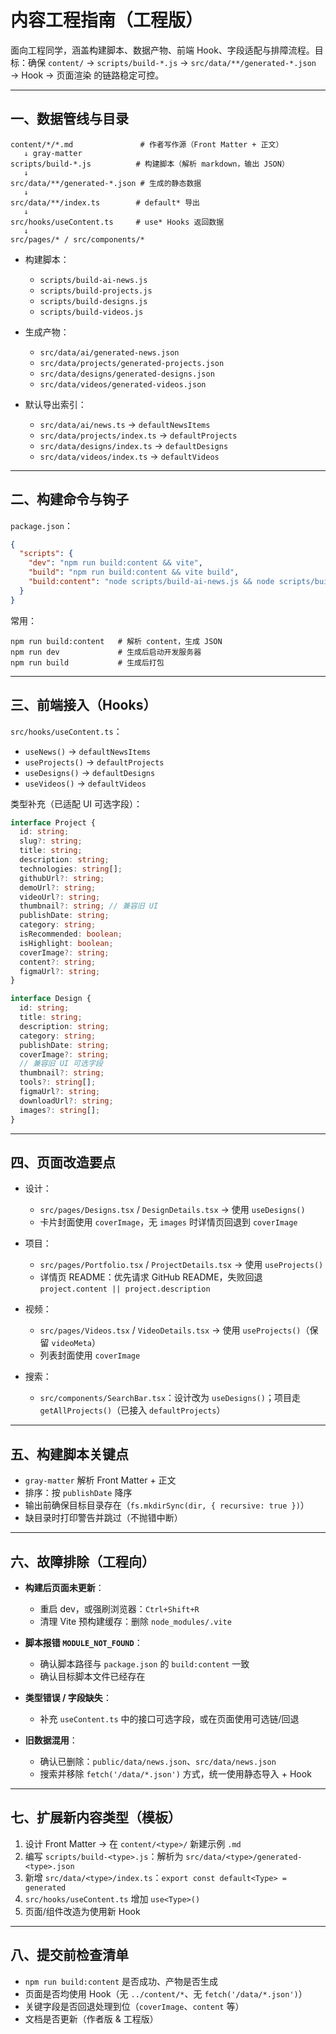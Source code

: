 # 内容工程指南（工程版）

面向工程同学，涵盖构建脚本、数据产物、前端 Hook、字段适配与排障流程。目标：确保 `content/` → `scripts/build-*.js` → `src/data/**/generated-*.json` → Hook → 页面渲染 的链路稳定可控。

---

## 一、数据管线与目录

```
content/*/*.md               # 作者写作源（Front Matter + 正文）
   ↓ gray-matter
scripts/build-*.js          # 构建脚本（解析 markdown，输出 JSON）
   ↓
src/data/**/generated-*.json # 生成的静态数据
   ↓
src/data/**/index.ts        # default* 导出
   ↓
src/hooks/useContent.ts     # use* Hooks 返回数据
   ↓
src/pages/* / src/components/*
```

- 构建脚本：
  - `scripts/build-ai-news.js`
  - `scripts/build-projects.js`
  - `scripts/build-designs.js`
  - `scripts/build-videos.js`

- 生成产物：
  - `src/data/ai/generated-news.json`
  - `src/data/projects/generated-projects.json`
  - `src/data/designs/generated-designs.json`
  - `src/data/videos/generated-videos.json`

- 默认导出索引：
  - `src/data/ai/news.ts` → `defaultNewsItems`
  - `src/data/projects/index.ts` → `defaultProjects`
  - `src/data/designs/index.ts` → `defaultDesigns`
  - `src/data/videos/index.ts` → `defaultVideos`

---

## 二、构建命令与钩子

`package.json`：
```json
{
  "scripts": {
    "dev": "npm run build:content && vite",
    "build": "npm run build:content && vite build",
    "build:content": "node scripts/build-ai-news.js && node scripts/build-projects.js && node scripts/build-designs.js && node scripts/build-videos.js"
  }
}
```

常用：
```
npm run build:content   # 解析 content，生成 JSON
npm run dev             # 生成后启动开发服务器
npm run build           # 生成后打包
```

---

## 三、前端接入（Hooks）

`src/hooks/useContent.ts`：
- `useNews()` → `defaultNewsItems`
- `useProjects()` → `defaultProjects`
- `useDesigns()` → `defaultDesigns`
- `useVideos()` → `defaultVideos`

类型补充（已适配 UI 可选字段）：
```ts
interface Project {
  id: string;
  slug?: string;
  title: string;
  description: string;
  technologies: string[];
  githubUrl?: string;
  demoUrl?: string;
  videoUrl?: string;
  thumbnail?: string; // 兼容旧 UI
  publishDate: string;
  category: string;
  isRecommended: boolean;
  isHighlight: boolean;
  coverImage?: string;
  content?: string;
  figmaUrl?: string;
}

interface Design {
  id: string;
  title: string;
  description: string;
  category: string;
  publishDate: string;
  coverImage?: string;
  // 兼容旧 UI 可选字段
  thumbnail?: string;
  tools?: string[];
  figmaUrl?: string;
  downloadUrl?: string;
  images?: string[];
}
```

---

## 四、页面改造要点

- 设计：
  - `src/pages/Designs.tsx` / `DesignDetails.tsx` → 使用 `useDesigns()`
  - 卡片封面使用 `coverImage`，无 `images` 时详情页回退到 `coverImage`

- 项目：
  - `src/pages/Portfolio.tsx` / `ProjectDetails.tsx` → 使用 `useProjects()`
  - 详情页 README：优先请求 GitHub README，失败回退 `project.content || project.description`

- 视频：
  - `src/pages/Videos.tsx` / `VideoDetails.tsx` → 使用 `useProjects()`（保留 `videoMeta`）
  - 列表封面使用 `coverImage`

- 搜索：
  - `src/components/SearchBar.tsx`：设计改为 `useDesigns()`；项目走 `getAllProjects()`（已接入 `defaultProjects`）

---

## 五、构建脚本关键点

- `gray-matter` 解析 Front Matter + 正文
- 排序：按 `publishDate` 降序
- 输出前确保目标目录存在（`fs.mkdirSync(dir, { recursive: true })`）
- 缺目录时打印警告并跳过（不抛错中断）

---

## 六、故障排除（工程向）

- **构建后页面未更新**：
  - 重启 dev，或强刷浏览器：`Ctrl+Shift+R`
  - 清理 Vite 预构建缓存：删除 `node_modules/.vite`

- **脚本报错 `MODULE_NOT_FOUND`**：
  - 确认脚本路径与 `package.json` 的 `build:content` 一致
  - 确认目标脚本文件已经存在

- **类型错误 / 字段缺失**：
  - 补充 `useContent.ts` 中的接口可选字段，或在页面使用可选链/回退

- **旧数据混用**：
  - 确认已删除：`public/data/news.json`、`src/data/news.json`
  - 搜索并移除 `fetch('/data/*.json')` 方式，统一使用静态导入 + Hook

---

## 七、扩展新内容类型（模板）

1) 设计 Front Matter → 在 `content/<type>/` 新建示例 `.md`
2) 编写 `scripts/build-<type>.js`：解析为 `src/data/<type>/generated-<type>.json`
3) 新增 `src/data/<type>/index.ts`：`export const default<Type> = generated`
4) `src/hooks/useContent.ts` 增加 `use<Type>()`
5) 页面/组件改造为使用新 Hook

---

## 八、提交前检查清单

- `npm run build:content` 是否成功、产物是否生成
- 页面是否均使用 Hook（无 `../content/*`、无 `fetch('/data/*.json')`）
- 关键字段是否回退处理到位（`coverImage`、`content` 等）
- 文档是否更新（作者版 & 工程版）
